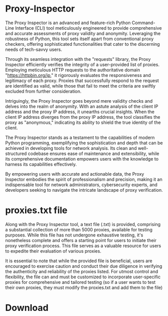 # Proxy-Inspector
The Proxy Inspector is an advanced and feature-rich Python Command-Line Interface (CLI) tool meticulously engineered to provide comprehensive and accurate assessments of proxy validity and anonymity. Leveraging the robustness of Python, this tool sets itself apart from conventional proxy checkers, offering sophisticated functionalities that cater to the discerning needs of tech-savvy users.

Through its seamless integration with the "requests" library, the Proxy Inspector efficiently verifies the integrity of a user-provided list of proxies. Employing meticulous HTTP requests to the authoritative domain "https://httpbin.org/ip," it rigorously evaluates the responsiveness and legitimacy of each proxy. Proxies that successfully respond to the request are identified as valid, while those that fail to meet the criteria are swiftly excluded from further consideration.

Intriguingly, the Proxy Inspector goes beyond mere validity checks and delves into the realm of anonymity. With an astute analysis of the client IP address and the proxy IP address, it unearths crucial insights. When the client IP address diverges from the proxy IP address, the tool classifies the proxy as "anonymous," indicating its ability to shield the true identity of the client.

The Proxy Inspector stands as a testament to the capabilities of modern Python programming, exemplifying the sophistication and depth that can be achieved in developing tools for network analysis. Its clean and well-structured codebase ensures ease of maintenance and extensibility, while its comprehensive documentation empowers users with the knowledge to harness its capabilities effectively.

By empowering users with accurate and actionable data, the Proxy Inspector embodies the spirit of professionalism and precision, making it an indispensable tool for network administrators, cybersecurity experts, and developers seeking to navigate the intricate landscape of proxy verification.

# proxies.txt file

Along with the Proxy Inspector tool, a text file (.txt) is provided, comprising a substantial collection of more than 5000 proxies, available for testing purposes. While this file has not undergone exhaustive testing, it's nonetheless complete and offers a starting point for users to initiate their proxy verification process. This file serves as a valuable resource for users to expedite their evaluation of various proxies. 

It is essential to note that while the provided file is beneficial, users are encouraged to exercise caution and conduct their due diligence in verifying the authenticity and reliability of the proxies listed. 
For utmost control and flexibility, the file can and must be  customized to incorporate user-specific proxies for comprehensive and tailored testing (so if a user wants to test their own proxies, they must modify the proxies.txt and add them to the file)

# Download
```
